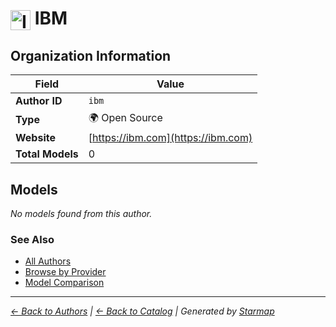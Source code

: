 # <img src="https://raw.githubusercontent.com/agentstation/starmap/master/internal/embedded/logos/ibm.svg" alt="IBM" width="32" height="32" style="vertical-align: middle;"> IBM
  
  
  
## Organization Information
  
| Field | Value |
|---------|---------|
| **Author ID** | `ibm` |
| **Type** | 🌍 Open Source |
| **Website** | [https://ibm.com](https://ibm.com) |
| **Total Models** | 0 |

  
## Models
  
*No models found from this author.*
  
### See Also
  
- [All Authors](../)
- [Browse by Provider](../../providers/)
- [Model Comparison](../../models/)
  
---
*_[← Back to Authors](../) | [← Back to Catalog](../../) | Generated by [Starmap](https://github.com/agentstation/starmap)_*